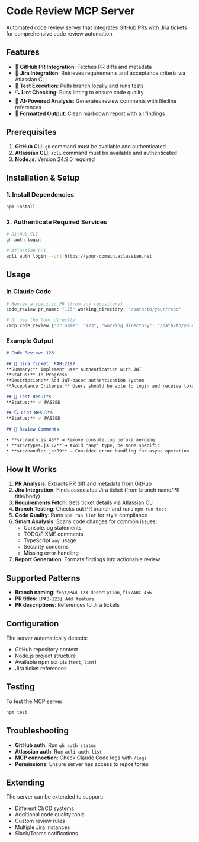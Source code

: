 # Code Review MCP Server

Automated code review server that integrates GitHub PRs with Jira tickets for comprehensive code review automation.

## Features

- 🔄 **GitHub PR Integration**: Fetches PR diffs and metadata
- 🎫 **Jira Integration**: Retrieves requirements and acceptance criteria via Atlassian CLI
- 🧪 **Test Execution**: Pulls branch locally and runs tests
- 🔍 **Lint Checking**: Runs linting to ensure code quality
- 💬 **AI-Powered Analysis**: Generates review comments with file:line references
- 📝 **Formatted Output**: Clean markdown report with all findings

## Prerequisites

1. **GitHub CLI**: `gh` command must be available and authenticated
2. **Atlassian CLI**: `acli` command must be available and authenticated
3. **Node.js**: Version 24.9.0 required

## Installation & Setup

### 1. Install Dependencies

```bash
npm install
```

### 2. Authenticate Required Services

```bash
# GitHub CLI
gh auth login

# Atlassian CLI
acli auth login --url https://your-domain.atlassian.net
```

## Usage

### In Claude Code

```bash
# Review a specific PR (from any repository)
code_review pr_name: "123" working_directory: "/path/to/your/repo"

# Or use the tool directly:
/mcp code_review {"pr_name": "123", "working_directory": "/path/to/your/repo"}
```

### Example Output

```markdown
# Code Review: 123

## 🎫 Jira Ticket: PAB-2197
**Summary:** Implement user authentication with JWT
**Status:** In Progress
**Description:** Add JWT-based authentication system
**Acceptance Criteria:** Users should be able to login and receive tokens

## 🧪 Test Results
**Status:** ✅ PASSED

## 🔍 Lint Results
**Status:** ✅ PASSED

## 💬 Review Comments

• **src/auth.js:45** → Remove console.log before merging
• **src/types.js:12** → Avoid "any" type, be more specific
• **src/handler.js:89** → Consider error handling for async operation
```

## How It Works

1. **PR Analysis**: Extracts PR diff and metadata from GitHub
2. **Jira Integration**: Finds associated Jira ticket (from branch name/PR title/body)
3. **Requirements Fetch**: Gets ticket details via Atlassian CLI
4. **Branch Testing**: Checks out PR branch and runs `npm run test`
5. **Code Quality**: Runs `npm run lint` for style compliance
6. **Smart Analysis**: Scans code changes for common issues:
   - Console.log statements
   - TODO/FIXME comments
   - TypeScript `any` usage
   - Security concerns
   - Missing error handling
7. **Report Generation**: Formats findings into actionable review

## Supported Patterns

- **Branch naming**: `feat/PAB-123-description`, `fix/ABC-456`
- **PR titles**: `[PAB-123] Add feature`
- **PR descriptions**: References to Jira tickets

## Configuration

The server automatically detects:
- GitHub repository context
- Node.js project structure
- Available npm scripts (`test`, `lint`)
- Jira ticket references

## Testing

To test the MCP server:

```bash
npm test
```

## Troubleshooting

- **GitHub auth**: Run `gh auth status`
- **Atlassian auth**: Run `acli auth list`
- **MCP connection**: Check Claude Code logs with `/logs`
- **Permissions**: Ensure server has access to repositories

## Extending

The server can be extended to support:
- Different CI/CD systems
- Additional code quality tools
- Custom review rules
- Multiple Jira instances
- Slack/Teams notifications